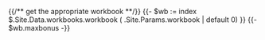 {{/** get the appropriate workbook **/}} 
{{- $wb := index $.Site.Data.workbooks.workbook ( .Site.Params.workbook | default 0) }}
{{- $wb.maxbonus -}}